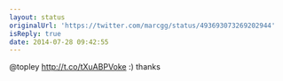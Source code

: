 ```yaml
---
layout: status
originalUrl: 'https://twitter.com/marcgg/status/493693073269202944'
isReply: true
date: 2014-07-28 09:42:55
---
```


@topley http://t.co/tXuABPVoke :) thanks
